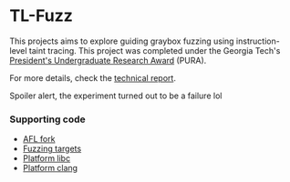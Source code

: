 # TL-Fuzz

This projects aims to explore guiding graybox fuzzing using instruction-level taint tracing. This project was completed under the Georgia Tech's [President's Undergraduate Research Award](http://www.undergradresearch.gatech.edu/content/presidents-undergraduate-research-awards) (PURA).

For more details, check the [technical report](report.pdf).

Spoiler alert, the experiment turned out to be a failure lol

### Supporting code
 - [AFL fork](https://github.com/transfer-learning/tl45-afl)
 - [Fuzzing targets](https://github.com/transfer-learning/tl45-kernel/tree/dank-tracing)
 - [Platform libc](https://github.com/transfer-learning/tl45-libc)
 - [Platform clang](https://github.com/transfer-learning/llvm-tl45)
